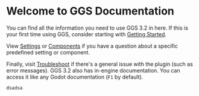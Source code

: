 # Welcome to GGS Documentation

You can find all the information you need to use GGS 3.2 in here. If this is your first time using GGS, consider starting with [Getting Started](2_getting_started.md).

View [Settings](3_settings.md) or [Components](4_components.md) if you have a question about a specific predefined setting or component.

Finally, visit [Troubleshoot](7_troubleshoot.md) if there's a general issue with the plugin (such as error messages). GGS 3.2 also has in-engine documentation. You can access it like any Godot documentation (`F1` by default).

```admonish
dsadsa
```
